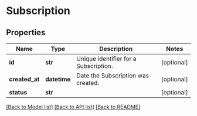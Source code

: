 # Subscription

## Properties
Name | Type | Description | Notes
------------ | ------------- | ------------- | -------------
**id** | **str** | Unique identifier for a Subscription. | [optional] 
**created_at** | **datetime** | Date the Subscription was created. | [optional] 
**status** | **str** |  | [optional] 

[[Back to Model list]](../README.md#documentation-for-models) [[Back to API list]](../README.md#documentation-for-api-endpoints) [[Back to README]](../README.md)



